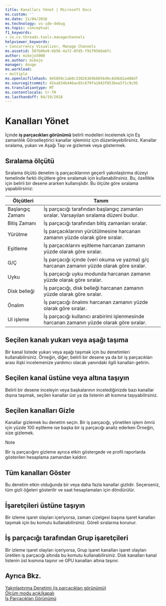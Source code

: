 ```yaml
---
title: Kanalları Yönet | Microsoft Docs
ms.custom: ''
ms.date: 11/04/2016
ms.technology: vs-ide-debug
ms.topic: conceptual
f1_keywords:
- vs.cv.threads.tools.managechannels
helpviewer_keywords:
- Concurrency Visualizer, Manage Channels
ms.assetid: 507b06e9-bb56-4a72-8fd5-f91f958da6fc
author: mikejo5000
ms.author: mikejo
manager: douge
ms.workload:
- multiple
ms.openlocfilehash: 045059c1ab0c33026369b065649c4d4b82a480df
ms.sourcegitcommit: 42ea834b446ac65c679fa1043f853bea5f1c9c95
ms.translationtype: MT
ms.contentlocale: tr-TR
ms.lasthandoff: 04/19/2018
---
```

# <a name="manage-channels"></a>Kanalları Yönet
İçinde **iş parçacıkları görünümü** belirli modelleri incelemek için Eş zamanlılık Görselleştirici kanallar işleminiz için düzenleyebilirsiniz. Kanallar sıralama, yukarı ve Aşağı Taşı ve gizlemek veya göstermek.  
  
## <a name="sort-by"></a>Sıralama ölçütü  
 Sıralama ölçütü denetim iş parçacıklarının geçerli yakınlaştırma düzeyi temelinde farklı ölçütlere göre sıralamak için kullanabilirsiniz. Bu, özellikle için belirli bir desene ararken kullanışlıdır. Bu ölçüte göre sıralama yapabilirsiniz:  
  
|Ölçütleri|Tanım|  
|--------------|----------------|  
|Başlangıç Zamanı|İş parçacığı tarafından başlangıç zamanları sıralar. Varsayılan sıralama düzeni budur.|  
|Bitiş Zamanı|İş parçacığı tarafından bitiş zamanları sıralar.|  
|Yürütme|İş parçacıklarının yürütülmesine harcanan zamanın yüzde olarak göre sıralar.|  
|Eşitleme|İş parçacıklarını eşitleme harcanan zamanın yüzde olarak göre sıralar.|  
|G/Ç|İş parçacığı içinde (veri okuma ve yazma) g/ç harcanan zamanın yüzde olarak göre sıralar.|  
|Uyku|İş parçacığı uyku modunda harcanan zamanın yüzde olarak göre sıralar.|  
|Disk belleği|İş parçacığı, disk belleği harcanan zamanın yüzde olarak göre sıralar.|  
|Önalım|İş parçacığı önalımı harcanan zamanın yüzde olarak göre sıralar.|  
|UI işleme|İş parçacığı kullanıcı arabirimi işlenmesinde harcanan zamanın yüzde olarak göre sıralar.|  
  
## <a name="move-selected-channel-up-or-down"></a>Seçilen kanalı yukarı veya aşağı taşıma  
 Bir kanal listede yukarı veya aşağı taşımak için bu denetimleri kullanabilirsiniz. Örneğin, diğer, belirli bir desene ya da bir iş parçacıkları arası ilişki incelemenize yardımcı olacak yanındaki ilgili kanalları getirin.  
  
## <a name="move-selected-channel-to-top-or-bottom"></a>Seçilen kanal üstüne veya altına taşıyın  
 Belirli bir desene inceleyin veya başkalarının incelediğinizde bazı kanallar dışına taşımak, seçilen kanallar üst ya da listenin alt kısmına taşıyabilirsiniz.  
  
## <a name="hide-selected-channels"></a>Seçilen kanalları Gizle  
 Kanallar gizlemek bu denetim seçin. Bir iş parçacığı, yönetilen işlem ömrü için yüzde 100 eşitleme ise başka bir iş parçacığı analiz ederken Örneğin, size gizlemek.  
  
> [!NOTE]
>  Bir iş parçacığını gizleme ayrıca etkin göstergede ve profil raporlarda gösterilen hesaplama zamandan kaldırır.  
  
## <a name="show-all-channels"></a>Tüm kanalları Göster  
 Bu denetim etkin olduğunda bir veya daha fazla kanallar gizlidir. Seçerseniz, tüm gizli öğeleri gösterilir ve saat hesaplamaları için döndürülür.  
  
## <a name="move-markers-to-top"></a>İşaretçileri üstüne taşıyın  
 Bir izleme işaret olayları içeriyorsa, zaman çizelgesi başına işaret kanalları taşımak için bu komutu kullanabilirsiniz. Göreli sıralarına korunur.  
  
## <a name="group-markers-by-thread"></a>İş parçacığı tarafından Grup işaretçileri  
 Bir izleme işaret olayları içeriyorsa, Grup işaret kanalları işaret olayları üretilen iş parçacığı altında bu komutu kullanabilirsiniz.  Disk kanalları kanal listenin üst kısmına taşınır ve GPU kanalları altına taşınır.  
  
## <a name="see-also"></a>Ayrıca Bkz.  
 [Yakınlaştırma Denetimi (iş parçacıkları görünümü)](../profiling/zoom-control-threads-view.md)   
 [Ölçüm modu açık/kapalı](../profiling/measure-mode-on-off.md)   
 [İş Parçacıkları Görünümü](../profiling/threads-view-parallel-performance.md)